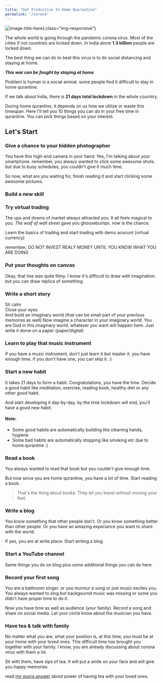 ```yaml
---
title: "Get Productive In Home Quarantine"
permalink: "/corona"
---
```


![image-title-here](/blog/assets/images/HomeQurantine.PNG){:class="img-responsive"}

The whole world is going through the pandemic corona virus. Most of the cities if not countries are locked down. In India alone **1.3 billion** people are locked down.

The best thing we can do to beat this virus is to do social distancing and staying at home.

_**This war can be fought by staying at home**_

Problem is human is a social animal. some people find it difficult to stay in home qurantine.

If we talk about India, there is **21 days total lockdown** in the whole courntry. 

During home qurantine, it depends on us how we utilize or waste this timespan.
Here I'll tell you 10 things you can do in your free time in qurantine. You can pick things based on your interest.

## Let's Start

### Give a chance to your hidden photographer

You have this high-end camera in your hand. Yes, I'm talking about your smartphone. remember, you always wanted to click some awesome shots. but due to busy schedules, you couldn't give it much time.

So now, what are you waiting for, finish reading it and start clicking some awesome pictures.

### Build a new skill


### Try virtual trading

The ups and downs of market always attracted you. It all feels magical to you. _The wolf of wall street_ gave you ghoosebumps. now is the chance. 

Learn the basics of trading and start trading with demo acocunt (virtual currency)

remember, DO NOT INVEST REALY MONEY UNTIL YOU KNOW WHAT YOU ARE DOING


### Put your thoughts on canvas

Okay, that line was quite filmy. I know it's difficult to draw with imagination. but you can draw replica of something.


### Write a short story

Sit calm<br>
Close your eyes<br>
And build an imaginary world (that can be small part of your previous memories as well)
Now imagine a character in your imaginary world.
You are God in this imaginary world. whatever you want will happen here.
Just write it donw on a paper (paper/digital)



### Learn to play that music instrument

If you have a music instrument, don't just learn it but master it. you have enough time.
if you don't have one, you can skip it. :)


### Start a new habit

It takes 21 days to form a habit. Congratulations, you have the time. 
Decide a good habit like meditation, exercise, reading book, healthy diet or any other good habit.

And start developing it day-by-day. 
by the time lockdown will end, you'll have a good new habit.

#### Note: 
* Some good habits are automatically building like cleaning hands, hygiene
* Some bad habits are automatically stopping like smoking etc due to home qurantine :)


### Read a book

You always wanted to read that book but you couldn't give enough time.

But now since you are home qurantine, you have a lot of time. Start reading a book. 
> That's the thing about books. They let you travel without moving your feet.


### Write a blog

You know something that other people don't. 
Or you know something better than other people.
Or you have an amazing experiance you want to share with the world.

If yes, you are at write place.
Start writing a blog.

### Start a YouTube channel

Same things you do on blog plus some additional things you can do here.


### Record your first song

You are a bathroom singer. or you murmur a song or just music excites you. You always wanted to sing but backgournd music was missing or some you didn't have proper time to do it.

Now you have time as well as audience (your family).
Record a song and share on social media.
Let your circle know about the musician you have.

### Have tea & talk with family

No matter what you are, what your position is, at this time, you must be at your home with your loved ones. This difficult time has brought you together with your family. I know, you are already discussing about corona virus with them a lot. 

Sit with them, have sips of tea. It will put a smile on your face and will give you happy memories.

read [my quora answer](https://qr.ae/pNvnU3) about power of having tea with your loved ones.